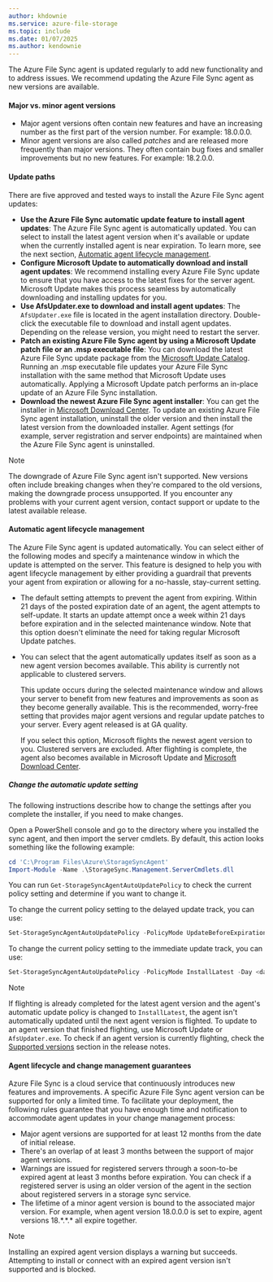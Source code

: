 ```yaml
---
author: khdownie
ms.service: azure-file-storage
ms.topic: include
ms.date: 01/07/2025
ms.author: kendownie
---
```

The Azure File Sync agent is updated regularly to add new functionality and to address issues. We recommend updating the Azure File Sync agent as new versions are available.

#### Major vs. minor agent versions

- Major agent versions often contain new features and have an increasing number as the first part of the version number. For example: 18.0.0.0.
- Minor agent versions are also called *patches* and are released more frequently than major versions. They often contain bug fixes and smaller improvements but no new features. For example: 18.2.0.0.

#### Update paths

There are five approved and tested ways to install the Azure File Sync agent updates:

- **Use the Azure File Sync automatic update feature to install agent updates**: The Azure File Sync agent is automatically updated. You can select to install the latest agent version when it's available or update when the currently installed agent is near expiration. To learn more, see the next section, [Automatic agent lifecycle management](#automatic-agent-lifecycle-management).
- **Configure Microsoft Update to automatically download and install agent updates**: We recommend installing every Azure File Sync update to ensure that you have access to the latest fixes for the server agent. Microsoft Update makes this process seamless by automatically downloading and installing updates for you.
- **Use AfsUpdater.exe to download and install agent updates**: The `AfsUpdater.exe` file is located in the agent installation directory. Double-click the executable file to download and install agent updates. Depending on the release version, you might need to restart the server.
- **Patch an existing Azure File Sync agent by using a Microsoft Update patch file or an .msp executable file**: You can download the latest Azure File Sync update package from the [Microsoft Update Catalog](https://www.catalog.update.microsoft.com/Search.aspx?q=Azure%20File%20Sync). Running an .msp executable file updates your Azure File Sync installation with the same method that Microsoft Update uses automatically. Applying a Microsoft Update patch performs an in-place update of an Azure File Sync installation.
- **Download the newest Azure File Sync agent installer**: You can get the installer in [Microsoft Download Center](https://go.microsoft.com/fwlink/?linkid=858257). To update an existing Azure File Sync agent installation, uninstall the older version and then install the latest version from the downloaded installer. Agent settings (for example, server registration and server endpoints) are maintained when the Azure File Sync agent is uninstalled.

> [!NOTE]
> The downgrade of Azure File Sync agent isn't supported. New versions often include breaking changes when they're compared to the old versions, making the downgrade process unsupported. If you encounter any problems with your current agent version, contact support or update to the latest available release.

#### Automatic agent lifecycle management

The Azure File Sync agent is updated automatically. You can select either of the following modes and specify a maintenance window in which the update is attempted on the server. This feature is designed to help you with agent lifecycle management by either providing a guardrail that prevents your agent from expiration or allowing for a no-hassle, stay-current setting.

- The default setting attempts to prevent the agent from expiring. Within 21 days of the posted expiration date of an agent, the agent attempts to self-update. It starts an update attempt once a week within 21 days before expiration and in the selected maintenance window. Note that this option doesn't eliminate the need for taking regular Microsoft Update patches.

- You can select that the agent automatically updates itself as soon as a new agent version becomes available. This ability is currently not applicable to clustered servers.

  This update occurs during the selected maintenance window and allows your server to benefit from new features and improvements as soon as they become generally available. This is the recommended, worry-free setting that provides major agent versions and regular update patches to your server. Every agent released is at GA quality.
  
  If you select this option, Microsoft flights the newest agent version to you. Clustered servers are excluded. After flighting is complete, the agent also becomes available in Microsoft Update and [Microsoft Download Center](https://go.microsoft.com/fwlink/?linkid=858257).

##### Change the automatic update setting

The following instructions describe how to change the settings after you complete the installer, if you need to make changes.

Open a PowerShell console and go to the directory where you installed the sync agent, and then import the server cmdlets. By default, this action looks something like the following example:

```powershell
cd 'C:\Program Files\Azure\StorageSyncAgent'
Import-Module -Name .\StorageSync.Management.ServerCmdlets.dll
```

You can run `Get-StorageSyncAgentAutoUpdatePolicy` to check the current policy setting and determine if you want to change it.

To change the current policy setting to the delayed update track, you can use:

```powershell
Set-StorageSyncAgentAutoUpdatePolicy -PolicyMode UpdateBeforeExpiration
```

To change the current policy setting to the immediate update track, you can use:

```powershell
Set-StorageSyncAgentAutoUpdatePolicy -PolicyMode InstallLatest -Day <day> -Hour <hour>
```

> [!NOTE]
> If flighting is already completed for the latest agent version and the agent's automatic update policy is changed to `InstallLatest`, the agent isn't automatically updated until the next agent version is flighted. To update to an agent version that finished flighting, use Microsoft Update or `AfsUpdater.exe`. To check if an agent version is currently flighting, check the [Supported versions](/azure/storage/file-sync/file-sync-release-notes#supported-versions) section in the release notes.

#### Agent lifecycle and change management guarantees

Azure File Sync is a cloud service that continuously introduces new features and improvements. A specific Azure File Sync agent version can be supported for only a limited time. To facilitate your deployment, the following rules guarantee that you have enough time and notification to accommodate agent updates in your change management process:

- Major agent versions are supported for at least 12 months from the date of initial release.
- There's an overlap of at least 3 months between the support of major agent versions.
- Warnings are issued for registered servers through a soon-to-be expired agent at least 3 months before expiration. You can check if a registered server is using an older version of the agent in the section about registered servers in a storage sync service.
- The lifetime of a minor agent version is bound to the associated major version. For example, when agent version 18.0.0.0 is set to expire, agent versions 18.\*.\*.\* all expire together.

> [!NOTE]
> Installing an expired agent version displays a warning but succeeds. Attempting to install or connect with an expired agent version isn't supported and is blocked.
